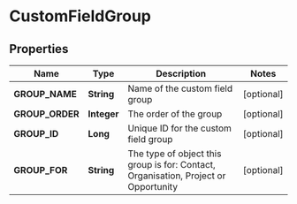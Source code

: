 
# CustomFieldGroup

## Properties
Name | Type | Description | Notes
------------ | ------------- | ------------- | -------------
**GROUP_NAME** | **String** | Name of the custom field group |  [optional]
**GROUP_ORDER** | **Integer** | The order of the group |  [optional]
**GROUP_ID** | **Long** | Unique ID for the custom field group |  [optional]
**GROUP_FOR** | **String** | The type of object this group is for: Contact, Organisation, Project or Opportunity |  [optional]



